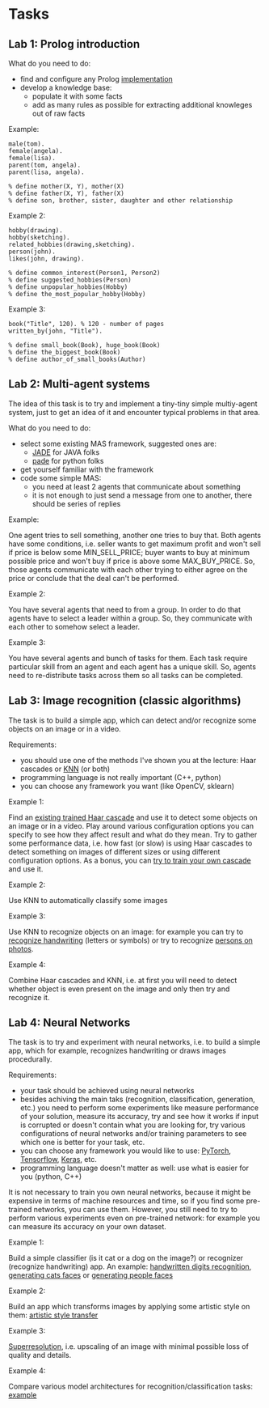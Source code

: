 # Tasks

## Lab 1: Prolog introduction

What do you need to do:
- find and configure any Prolog [implementation](https://en.wikipedia.org/wiki/Comparison_of_Prolog_implementations)
- develop a knowledge base:
  - populate it with some facts
  - add as many rules as possible for extracting additional knowleges out of raw facts
  
Example:

```
male(tom).
female(angela).
female(lisa).
parent(tom, angela).
parent(lisa, angela).

% define mother(X, Y), mother(X)
% define father(X, Y), father(X)
% define son, brother, sister, daughter and other relationship
```

Example 2:

```
hobby(drawing).
hobby(sketching).
related_hobbies(drawing,sketching).
person(john).
likes(john, drawing).

% define common_interest(Person1, Person2)
% define suggested_hobbies(Person)
% define unpopular_hobbies(Hobby)
% define the_most_popular_hobby(Hobby)
```

Example 3:

```
book("Title", 120). % 120 - number of pages
written_by(john, "Title").

% define small_book(Book), huge_book(Book)
% define the_biggest_book(Book)
% define author_of_small_books(Author)
```

## Lab 2: Multi-agent systems

The idea of this task is to try and implement a tiny-tiny simple multiy-agent system,
just to get an idea of it and encounter typical problems in that area.

What do you need to do:
- select some existing MAS framework, suggested ones are:
  - [JADE](https://jade.tilab.com/) for JAVA folks
  - [pade](https://github.com/grei-ufc/pade) for python folks
- get yourself familiar with the framework
- code some simple MAS:
  - you need at least 2 agents that communicate about something
  - it is not enough to just send a message from one to another, there should be
    series of replies
    
Example:

One agent tries to sell something, another one tries to buy that. Both agents have some
conditions, i.e. seller wants to get maximum profit and won't sell if price is below
some MIN_SELL_PRICE; buyer wants to buy at minimum possible price and won't buy if price
is above some MAX_BUY_PRICE. So, those agents communicate with each other trying to either
agree on the price or conclude that the deal can't be performed.

Example 2:

You have several agents that need to from a group. In order to do that agents have to select
a leader within a group. So, they communicate with each other to somehow select a leader.

Example 3:

You have several agents and bunch of tasks for them. Each task require particular skill from an
agent and each agent has a unique skill. So, agents need to re-distribute tasks across them so
all tasks can be completed.

## Lab 3: Image recognition (classic algorithms)

The task is to build a simple app, which can detect and/or recognize some objects on an image
or in a video.

Requirements:
- you should use one of the methods I've shown you at the lecture: Haar cascades or
  [KNN](https://www.unite.ai/what-is-k-nearest-neighbors/) (or both)
- programming language is not really important (C++, python)
- you can choose any framework you want (like OpenCV, sklearn)

Example 1:

Find an [existing trained Haar cascade](https://github.com/opencv/opencv/tree/master/data/haarcascades)
and use it to detect some objects on an image or in a video.
Play around various configuration options you can specify to see how they affect result and what
do they mean.
Try to gather some performance data, i.e. how fast (or slow) is using Haar cascades to detect something
on images of different sizes or using different configuration options.
As a bonus, you can [try to train your own cascade](https://pythonprogramming.net/haar-cascade-object-detection-python-opencv-tutorial/)
and use it.

Example 2:

Use KNN to automatically classify some images

Example 3:

Use KNN to recognize objects on an image: for example you can try to [recognize handwriting](https://aigeekprogrammer.com/k-nearest-neighbors-handwriting-recognition/)
(letters or symbols) or try to recognize [persons on photos](https://medium.com/analytics-vidhya/face-recognition-using-knn-open-cv-9376e7517c9f).

Example 4:

Combine Haar cascades and KNN, i.e. at first you will need to detect whether object is even present
on the image and only then try and recognize it.

## Lab 4: Neural Networks

The task is to try and experiment with neural networks, i.e. to build a simple app, which for example,
recognizes handwriting or draws images procedurally.

Requirements:
- your task should be achieved using neural networks
- besides achiving the main taks (recognition, classification, generation, etc.) you need to perform some
  experiments like measure performance of your solution, measure its accuracy, try and see how it works
  if input is corrupted or doesn't contain what you are looking for, try various configurations of neural
  networks and/or training parameters to see which one is better for your task, etc.
- you can choose any framework you would like to use:
  [PyTorch](https://pytorch.org/), [Tensorflow](https://www.tensorflow.org/), [Keras](https://keras.io/), etc.
- programming language doesn't matter as well: use what is easier for you (python, C++)

It is not necessary to train you own neural networks, because it might be expensive in terms of machine resources and time,
so if you find some pre-trained networks, you can use them. However, you still need to try to perform various experiments
even on pre-trained network: for example you can measure its accuracy on your own dataset.

Example 1:

Build a simple classifier (is it cat or a dog on the image?) or recognizer (recognize handwriting) app.
An example: [handwritten digits recognition](https://towardsdatascience.com/handwritten-digit-mnist-pytorch-977b5338e627),
[generating cats faces](https://towardsdatascience.com/getting-started-with-gans-using-pytorch-78e7c22a14a5) or
[generating people faces](https://pytorch.org/tutorials/beginner/dcgan_faces_tutorial.html)

Example 2:

Build an app which transforms images by applying some artistic style on them: [artistic style transfer](https://github.com/pytorch/examples/tree/master/fast_neural_style)

Example 3:

[Superresolution](https://github.com/pytorch/examples/tree/master/super_resolution), i.e. upscaling of an image with minimal possible loss of quality and details.

Example 4:

Compare various model architectures for recognition/classification tasks: [example](https://github.com/pytorch/examples/tree/master/imagenet)